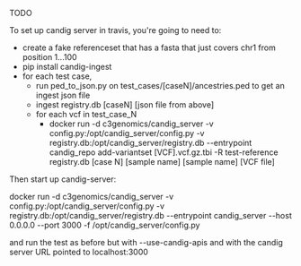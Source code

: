 TODO

To set up candig server in travis, you're going to need to:

* create a fake referenceset that has a fasta that just covers chr1 from position 1...100
* pip install candig-ingest
* for each test case,
    * run ped_to_json.py on test_cases/[caseN]/ancestries.ped to get an ingest json file
    * ingest registry.db [caseN] [json file from above]
    * for each vcf in test_case_N
        * docker run -d c3genomics/candig_server -v config.py:/opt/candig_server/config.py -v registry.db:/opt/candig_server/registry.db --entrypoint candig_repo add-variantset [VCF].vcf.gz.tbi -R test-reference registry.db [case N] [sample name] [sample name] [VCF file]

Then start up candig-server:

docker run -d c3genomics/candig_server -v config.py:/opt/candig_server/config.py -v registry.db:/opt/candig_server/registry.db --entrypoint candig_server --host 0.0.0.0 --port 3000 -f /opt/candig_server/config.py

and run the test as before but with --use-candig-apis and with the candig server URL pointed to localhost:3000
